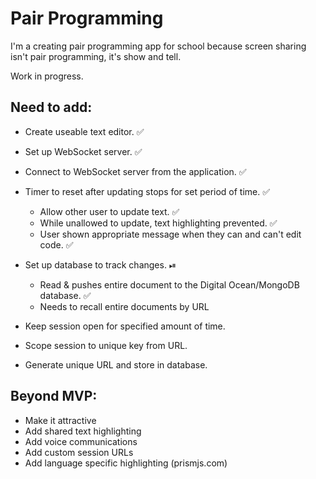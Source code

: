 # Pair Programming

I'm a creating pair programming app for school because screen sharing isn't pair programming, it's show and tell.

Work in progress.

## Need to add:

- Create useable text editor. ✅
- Set up WebSocket server. ✅
- Connect to WebSocket server from the application. ✅
- Timer to reset after updating stops for set period of time. ✅

  - Allow other user to update text. ✅
  - While unallowed to update, text highlighting prevented. ✅
  - User shown appropriate message when they can and can't edit code. ✅

- Set up database to track changes. ⏯

  - Read & pushes entire document to the Digital Ocean/MongoDB database. ✅
  - Needs to recall entire documents by URL

- Keep session open for specified amount of time.
- Scope session to unique key from URL.
- Generate unique URL and store in database.

## Beyond MVP:
- Make it attractive
- Add shared text highlighting
- Add voice communications
- Add custom session URLs
- Add language specific highlighting (prismjs.com)

